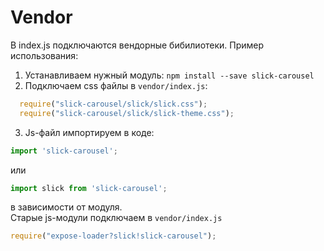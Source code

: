 # Vendor

В index.js подключаются вендорные бибилиотеки.
Пример использования:
1. Устанавливаем нужный модуль: `npm install --save slick-carousel`
2. Подключаем css файлы в `vendor/index.js`:
``` javascript
  require("slick-carousel/slick/slick.css");
  require("slick-carousel/slick/slick-theme.css");
```
3. Js-файл импортируем в коде:
``` javascript
import 'slick-carousel';
```
или
``` javascript
import slick from 'slick-carousel';
```
в зависимости от модуля.   
Старые js-модули подключаем в `vendor/index.js`
``` javascript
require("expose-loader?slick!slick-carousel");
```
